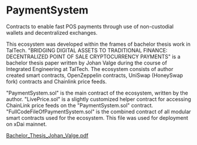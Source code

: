 # PaymentSystem
Contracts to enable fast POS payments through use of non-custodial wallets and decentralized exchanges.

This ecosystem was developed within the frames of bachelor thesis work in TalTech.
"BRIDGING DIGITAL ASSETS TO TRADITIONAL FINANCE: DECENTRALIZED POINT OF SALE CRYPTOCURRENCY PAYMENTS" is a bachelor thesis paper written by Johan Valge during the course of Integrated Engineering at TalTech.
The ecosystem consists of author created smart contracts, OpenZeppelin contracts, UniSwap (HoneySwap fork) contracts and Chainlink price feeds.

"PaymentSystem.sol" is the main contract of the ecosystem, written by the author.
"LivePrice.sol" is a slightly customized helper contract for accessing ChainLink price feeds on the "PaymentSystem.sol" contract.
"FullCodeFileOfPaymentSystem.sol" is the combined contract of all modular smart contracts used for the ecosystem. This file was used for deployment on xDai mainnet.

[Bachelor_Thesis_Johan_Valge.pdf](https://github.com/MrValge/PaymentSystem/files/9851620/Bachelor_Thesis_Johan_Valge.pdf)

